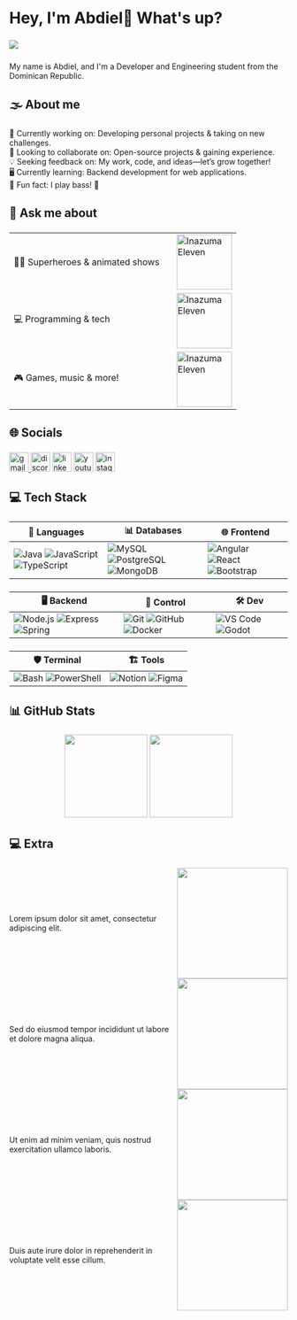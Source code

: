 <h1 align="left">Hey, I'm Abdiel👋 What's up?</h1>

###
<div align="left">
  <img src="https://visitor-badge.laobi.icu/badge?page_id=AbdielFco.AbdielFco&left_text=Views"  />
</div>

###

<p align="left">My name is Abdiel, and I'm a Developer and Engineering student from the Dominican Republic.</p>

###

<h2 align="left">🌫 About me</h2>

###

<p align="left">🚀 Currently working on: Developing personal projects & taking on new challenges.<br>
🤝 Looking to collaborate on: Open-source projects & gaining experience.<br>
💡 Seeking feedback on: My work, code, and ideas—let’s grow together!<br>
🖥️ Currently learning: Backend development for web applications.<br>
🎸 Fun fact: I play bass! 🎵</p>

###

<h2 align="left">💬 Ask me about</h2>

###

<div align="center">

  |           |           |
  |-----------|-----------|
  | 🧜‍♂️ Superheroes & animated shows    |  <img src="https://preview.redd.it/frq99bxwvfu41.jpg?width=1080&crop=smart&auto=webp&s=d9e196a58ed6c1369f30f7ddc29bc7856ce360d2" height="100" alt="Inazuma Eleven" style="margin-left: 15px;"/>   |
  | 💻 Programming & tech    |  <img src="https://i.redd.it/2mei2h1vv1n51.jpg" height="100" alt="Inazuma Eleven" style="margin-left: 15px;"/>   |
  | 🎮 Games, music & more!    |  <img src="https://cdn.hobbyconsolas.com/sites/navi.axelspringer.es/public/media/image/2012/03/155569-nintendo-busca-espiritu-inazuma.png" height="100" alt="Inazuma Eleven" style="margin-left: 15px;"/>   |

</div>

###

<h2 align="left">🌐 Socials</h2>

###

<div align="left">
  <a href="mailto:juanabdiel56@gmail.com" target="_blank">
    <img src="https://img.shields.io/static/v1?message=Gmail&logo=gmail&label=&color=D14836&logoColor=white&labelColor=&style=for-the-badge" height="35" alt="gmail logo"  />
  </a>
  <img src="https://img.shields.io/static/v1?message=Discord&logo=discord&label=&color=7289DA&logoColor=white&labelColor=&style=for-the-badge" height="35" alt="discord logo"  />
  <img src="https://img.shields.io/static/v1?message=LinkedIn&logo=linkedin&label=&color=0077B5&logoColor=white&labelColor=&style=for-the-badge" height="35" alt="linkedin logo"  />
  <img src="https://img.shields.io/static/v1?message=YouTube&logo=youtube&label=&color=FF0000&logoColor=white&labelColor=&style=for-the-badge" height="35" alt="youtube logo"  />
  <img src="https://img.shields.io/static/v1?message=Instagram&logo=instagram&label=&color=E4405F&logoColor=white&labelColor=&style=for-the-badge" height="35" alt="instagram logo"  />
</div>

###

<h2 align="left">💻 Tech Stack</h2>

###

<div align="center">

| 🔧 Languages | 📊 Databases | 🌐 Frontend |
|-----------|-----------|----------|
| ![Java](https://skillicons.dev/icons?i=java) ![JavaScript](https://skillicons.dev/icons?i=js) ![TypeScript](https://skillicons.dev/icons?i=ts) | ![MySQL](https://skillicons.dev/icons?i=mysql) ![PostgreSQL](https://skillicons.dev/icons?i=postgres) ![MongoDB](https://skillicons.dev/icons?i=mongodb) | ![Angular](https://skillicons.dev/icons?i=angular) ![React](https://skillicons.dev/icons?i=react) ![Bootstrap](https://skillicons.dev/icons?i=bootstrap) |

###  

| 🖥️ Backend | 📝 Control | 🛠 Dev |
|---------|---------|-----------|
| ![Node.js](https://skillicons.dev/icons?i=nodejs) ![Express](https://skillicons.dev/icons?i=express) ![Spring](https://skillicons.dev/icons?i=spring) | ![Git](https://skillicons.dev/icons?i=git) ![GitHub](https://skillicons.dev/icons?i=github) ![Docker](https://skillicons.dev/icons?i=docker) | ![VS Code](https://skillicons.dev/icons?i=vscode) ![Godot](https://skillicons.dev/icons?i=godot) |

###

| 🛡️ Terminal | 🏗️ Tools |
|----------|-------------|
| ![Bash](https://skillicons.dev/icons?i=bash) ![PowerShell](https://skillicons.dev/icons?i=powershell) | ![Notion](https://skillicons.dev/icons?i=notion) ![Figma](https://skillicons.dev/icons?i=figma) |

</div>

###

<h2 align="left">📊 GitHub Stats</h2>

###

<div align="center">
  <img src="https://github-readme-stats.vercel.app/api?username=AbdielFco&show_icons=true&theme=dracula" height="150" />
  <img src="https://github-readme-stats.vercel.app/api/top-langs/?username=AbdielFco&layout=compact&theme=dracula" height="150" />
</div>

###

<h2 align="left">💻 Extra</h2>

###

<div align="left" style="display: flex; align-items: center;">
  <p>Lorem ipsum dolor sit amet, consectetur adipiscing elit.</p>
  <img height="200" src="https://art.pixilart.com/4d6abedb244be60.gif" style="margin-left: 15px;" />
</div>

<div align="left" style="display: flex; align-items: center;">
  <p>Sed do eiusmod tempor incididunt ut labore et dolore magna aliqua.</p>
  <img height="200" src="https://media.tenor.com/FBpMj0pcWxkAAAAM/all-might-fortnite.gif" style="margin-left: 15px;" />
</div>

<div align="left" style="display: flex; align-items: center;">
  <p>Ut enim ad minim veniam, quis nostrud exercitation ullamco laboris.</p>
  <img height="200" src="https://media.tenor.com/GTMc-HcvAuEAAAAM/gurren-lagann-simon.gif" style="margin-left: 15px;" />
</div>

<div align="left" style="display: flex; align-items: center;">
  <p>Duis aute irure dolor in reprehenderit in voluptate velit esse cillum.</p>
  <img height="200" src="https://media.tenor.com/n1-pMIAmy-IAAAAM/micheal-kaiser-blue-lock.gif" style="margin-left: 15px;" />
</div>

